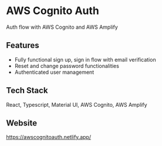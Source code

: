 
# AWS Cognito Auth
Auth flow with AWS Cognito and AWS Amplify

## Features
* Fully functional sign up, sign in flow with email verification
* Reset and change password functionalities
* Authenticated user management

## Tech Stack
React, Typescript, Material UI, AWS Cognito, AWS Amplify

## Website
https://awscognitoauth.netlify.app/

